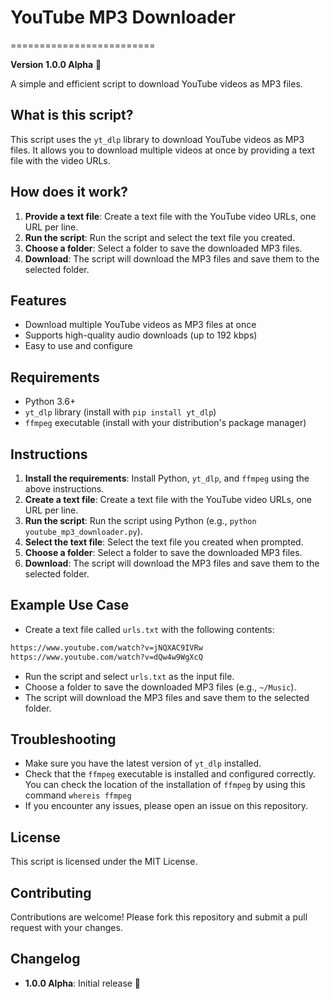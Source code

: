 # YouTube MP3 Downloader
=========================

**Version 1.0.0 Alpha** 🎉

A simple and efficient script to download YouTube videos as MP3 files.

**What is this script?**
------------------------

This script uses the `yt_dlp` library to download YouTube videos as MP3 files. It allows you to download multiple videos at once by providing a text file with the video URLs.

**How does it work?**
----------------------

1. **Provide a text file**: Create a text file with the YouTube video URLs, one URL per line.
2. **Run the script**: Run the script and select the text file you created.
3. **Choose a folder**: Select a folder to save the downloaded MP3 files.
4. **Download**: The script will download the MP3 files and save them to the selected folder.

**Features**
------------

* Download multiple YouTube videos as MP3 files at once
* Supports high-quality audio downloads (up to 192 kbps)
* Easy to use and configure

**Requirements**
---------------

* Python 3.6+
* `yt_dlp` library (install with `pip install yt_dlp`)
* `ffmpeg` executable (install with your distribution's package manager)

**Instructions**
--------------

1. **Install the requirements**: Install Python, `yt_dlp`, and `ffmpeg` using the above instructions.
2. **Create a text file**: Create a text file with the YouTube video URLs, one URL per line.
3. **Run the script**: Run the script using Python (e.g., `python youtube_mp3_downloader.py`).
4. **Select the text file**: Select the text file you created when prompted.
5. **Choose a folder**: Select a folder to save the downloaded MP3 files.
6. **Download**: The script will download the MP3 files and save them to the selected folder.

**Example Use Case**
--------------------

* Create a text file called `urls.txt` with the following contents:
```txt
https://www.youtube.com/watch?v=jNQXAC9IVRw
https://www.youtube.com/watch?v=dQw4w9WgXcQ
```
* Run the script and select `urls.txt` as the input file.
* Choose a folder to save the downloaded MP3 files (e.g., `~/Music`).
* The script will download the MP3 files and save them to the selected folder.

**Troubleshooting**
------------------

* Make sure you have the latest version of `yt_dlp` installed.
* Check that the `ffmpeg` executable is installed and configured correctly. You can check the location of the installation of `ffmpeg` by using this command `whereis ffmpeg`
* If you encounter any issues, please open an issue on this repository.

**License**
---------

This script is licensed under the MIT License.

**Contributing**
--------------

Contributions are welcome! Please fork this repository and submit a pull request with your changes.

**Changelog**
-------------

* **1.0.0 Alpha**: Initial release 🎉
